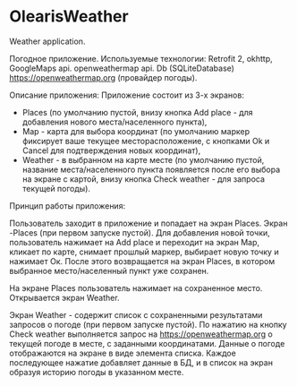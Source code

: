 # OlearisWeather
Weather application.

Погодное приложение.
Используемые технологии:
Retrofit 2, okhttp, GoogleMaps api. openweathermap api. Db (SQLiteDatabase)
https://openweathermap.org (провайдер погоды).

Описание приложения:
Приложение состоит из 3-х экранов:
- Places (по умолчанию пустой, внизу кнопка Add place - для добавления нового
места/населенного пункта),
- Map - ​карта для выбора координат (по умолчанию маркер фиксирует ваше
текущее месторасположение, с кнопками Ok и Cancel для подтверждения новых
координат),
- Weather - ​в выбранном на карте месте (по умолчанию пустой, название
места/населенного пункта появляется после его выбора на экране с картой, внизу
кнопка Check weather - ​для запроса текущей погоды).

Принцип работы приложения:

Пользователь заходит в приложение и попадает на экран Places​.
Экран - ​ Places​ (при первом запуске пустой).
Для добавления новой точки, пользователь нажимает на Add place и переходит на экран
Map, ​кликает по карте, снимает прошлый маркер, выбирает новую точку и нажимает Oк.
После этого возвращается на экран Places​, в котором выбранное место/населенный
пункт уже сохранен.

На экране Places пользователь нажимает на сохраненное место. Открывается экран
Weather​.

Экран Weather - содержит список с сохраненными результатами запросов о погоде (при
первом запуске пустой).
По нажатию на кнопку Check weather выполняется запрос на https://openweathermap.org
о текущей погоде в месте, с заданными координатами. Данные о погоде отображаются на
экране в виде элемента списка. Каждое последующее нажатие добавляет данные в БД, и
в список на экран образуя историю погоды в указанном месте.
